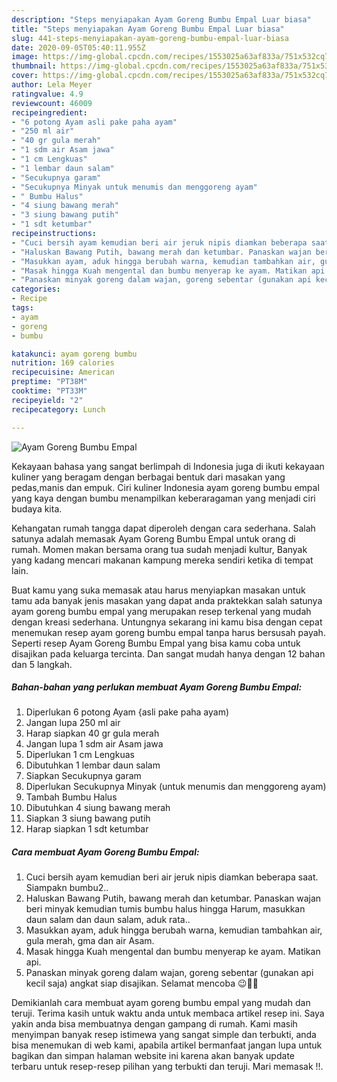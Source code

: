 ```yaml
---
description: "Steps menyiapakan Ayam Goreng Bumbu Empal Luar biasa"
title: "Steps menyiapakan Ayam Goreng Bumbu Empal Luar biasa"
slug: 441-steps-menyiapakan-ayam-goreng-bumbu-empal-luar-biasa
date: 2020-09-05T05:40:11.955Z
image: https://img-global.cpcdn.com/recipes/1553025a63af833a/751x532cq70/ayam-goreng-bumbu-empal-foto-resep-utama.jpg
thumbnail: https://img-global.cpcdn.com/recipes/1553025a63af833a/751x532cq70/ayam-goreng-bumbu-empal-foto-resep-utama.jpg
cover: https://img-global.cpcdn.com/recipes/1553025a63af833a/751x532cq70/ayam-goreng-bumbu-empal-foto-resep-utama.jpg
author: Lela Meyer
ratingvalue: 4.9
reviewcount: 46009
recipeingredient:
- "6 potong Ayam asli pake paha ayam"
- "250 ml air"
- "40 gr gula merah"
- "1 sdm air Asam jawa"
- "1 cm Lengkuas"
- "1 lembar daun salam"
- "Secukupnya garam"
- "Secukupnya Minyak untuk menumis dan menggoreng ayam"
- " Bumbu Halus"
- "4 siung bawang merah"
- "3 siung bawang putih"
- "1 sdt ketumbar"
recipeinstructions:
- "Cuci bersih ayam kemudian beri air jeruk nipis diamkan beberapa saat. Siampakn bumbu2.."
- "Haluskan Bawang Putih, bawang merah dan ketumbar. Panaskan wajan beri minyak kemudian tumis bumbu halus hingga Harum, masukkan daun salam dan daun salam, aduk rata.."
- "Masukkan ayam, aduk hingga berubah warna, kemudian tambahkan air, gula merah, gma dan air Asam."
- "Masak hingga Kuah mengental dan bumbu menyerap ke ayam. Matikan api."
- "Panaskan minyak goreng dalam wajan, goreng sebentar (gunakan api kecil saja) angkat siap disajikan. Selamat mencoba 😉🙏🏼"
categories:
- Recipe
tags:
- ayam
- goreng
- bumbu

katakunci: ayam goreng bumbu 
nutrition: 169 calories
recipecuisine: American
preptime: "PT38M"
cooktime: "PT33M"
recipeyield: "2"
recipecategory: Lunch

---
```



![Ayam Goreng Bumbu Empal](https://img-global.cpcdn.com/recipes/1553025a63af833a/751x532cq70/ayam-goreng-bumbu-empal-foto-resep-utama.jpg)

Kekayaan bahasa yang sangat berlimpah di Indonesia juga di ikuti kekayaan kuliner yang beragam dengan berbagai bentuk dari masakan yang pedas,manis dan empuk. Ciri kuliner Indonesia ayam goreng bumbu empal yang kaya dengan bumbu menampilkan keberaragaman yang menjadi ciri budaya kita.




Kehangatan rumah tangga dapat diperoleh dengan cara sederhana. Salah satunya adalah memasak Ayam Goreng Bumbu Empal untuk orang di rumah. Momen makan bersama orang tua sudah menjadi kultur, Banyak yang kadang mencari makanan kampung mereka sendiri ketika di tempat lain.

Buat kamu yang suka memasak atau harus menyiapkan masakan untuk tamu ada banyak jenis masakan yang dapat anda praktekkan salah satunya ayam goreng bumbu empal yang merupakan resep terkenal yang mudah dengan kreasi sederhana. Untungnya sekarang ini kamu bisa dengan cepat menemukan resep ayam goreng bumbu empal tanpa harus bersusah payah.
Seperti resep Ayam Goreng Bumbu Empal yang bisa kamu coba untuk disajikan pada keluarga tercinta. Dan sangat mudah hanya dengan 12 bahan dan 5 langkah.


<!--inarticleads1-->

##### Bahan-bahan yang perlukan membuat Ayam Goreng Bumbu Empal:

1. Diperlukan 6 potong Ayam {asli pake paha ayam)
1. Jangan lupa 250 ml air
1. Harap siapkan 40 gr gula merah
1. Jangan lupa 1 sdm air Asam jawa
1. Diperlukan 1 cm Lengkuas
1. Dibutuhkan 1 lembar daun salam
1. Siapkan Secukupnya garam
1. Diperlukan Secukupnya Minyak (untuk menumis dan menggoreng ayam)
1. Tambah  Bumbu Halus
1. Dibutuhkan 4 siung bawang merah
1. Siapkan 3 siung bawang putih
1. Harap siapkan 1 sdt ketumbar




<!--inarticleads2-->

##### Cara membuat  Ayam Goreng Bumbu Empal:

1. Cuci bersih ayam kemudian beri air jeruk nipis diamkan beberapa saat. Siampakn bumbu2..
1. Haluskan Bawang Putih, bawang merah dan ketumbar. Panaskan wajan beri minyak kemudian tumis bumbu halus hingga Harum, masukkan daun salam dan daun salam, aduk rata..
1. Masukkan ayam, aduk hingga berubah warna, kemudian tambahkan air, gula merah, gma dan air Asam.
1. Masak hingga Kuah mengental dan bumbu menyerap ke ayam. Matikan api.
1. Panaskan minyak goreng dalam wajan, goreng sebentar (gunakan api kecil saja) angkat siap disajikan. Selamat mencoba 😉🙏🏼




Demikianlah cara membuat ayam goreng bumbu empal yang mudah dan teruji. Terima kasih untuk waktu anda untuk membaca artikel resep ini. Saya yakin anda bisa membuatnya dengan gampang di rumah. Kami masih menyimpan banyak resep istimewa yang sangat simple dan terbukti, anda bisa menemukan di web kami, apabila artikel bermanfaat jangan lupa untuk bagikan dan simpan halaman website ini karena akan banyak update terbaru untuk resep-resep pilihan yang terbukti dan teruji. Mari memasak !!. 
